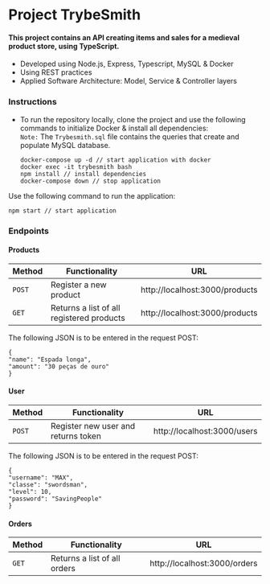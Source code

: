 # Project TrybeSmith
#### This project contains an API creating items and sales for a medieval product store, using TypeScript.

* Developed using Node.js, Express, Typescript, MySQL & Docker
* Using REST practices
* Applied Software Architecture: Model, Service & Controller layers

### Instructions
* To run the repository locally, clone the project and use the following commands to initialize Docker & install all dependencies:\
`Note:` The `Trybesmith.sql` file contains the queries that create and populate MySQL database.
  
  ```
  docker-compose up -d // start application with docker
  docker exec -it trybesmith bash
  npm install // install dependencies
  docker-compose down // stop application
  ```

Use the following command to run the application:
  ```
  npm start // start application
  ```

### Endpoints
#### Products

  | Method     | Functionality | URL |
  | ----------- | ----------- | ----------- |
  | `POST`   | Register a new product | http://localhost:3000/products |
  | `GET`   | Returns a list of all registered products | http://localhost:3000/products |

The following JSON is to be entered in the request POST:
  ```
  {
  "name": "Espada longa",
  "amount": "30 peças de ouro"
  }
  ```

#### User

  | Method     | Functionality | URL |
  | ----------- | ----------- | ----------- |
  | `POST`   | Register new user and returns token | http://localhost:3000/users |

The following JSON is to be entered in the request POST:
  ```
  {
  "username": "MAX",
  "classe": "swordsman",
  "level": 10,
  "password": "SavingPeople"
  }
  ```

#### Orders

  | Method     | Functionality | URL |
  | ----------- | ----------- | ----------- |
  | `GET`   | Returns a list of all orders | http://localhost:3000/orders |

